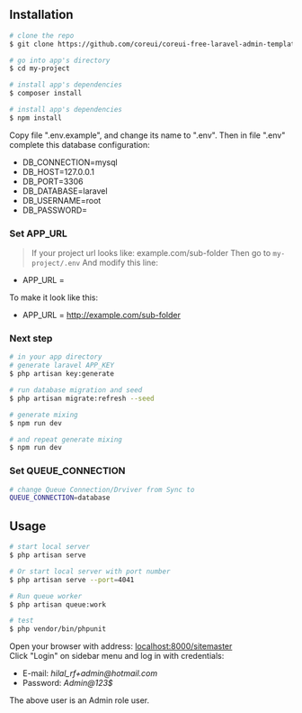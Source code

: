 ## Installation

``` bash
# clone the repo
$ git clone https://github.com/coreui/coreui-free-laravel-admin-template.git my-project

# go into app's directory
$ cd my-project

# install app's dependencies
$ composer install

# install app's dependencies
$ npm install

```
Copy file ".env.example", and change its name to ".env".
Then in file ".env" complete this database configuration:
* DB_CONNECTION=mysql
* DB_HOST=127.0.0.1
* DB_PORT=3306
* DB_DATABASE=laravel
* DB_USERNAME=root
* DB_PASSWORD=


### Set APP_URL

> If your project url looks like: example.com/sub-folder 
Then go to `my-project/.env`
And modify this line:

* APP_URL = 

To make it look like this:

* APP_URL = http://example.com/sub-folder


### Next step

``` bash
# in your app directory
# generate laravel APP_KEY
$ php artisan key:generate

# run database migration and seed
$ php artisan migrate:refresh --seed

# generate mixing
$ npm run dev

# and repeat generate mixing
$ npm run dev
```

### Set QUEUE_CONNECTION
``` bash
# change Queue Connection/Drviver from Sync to
QUEUE_CONNECTION=database
```
## Usage

``` bash
# start local server
$ php artisan serve

# Or start local server with port number
$ php artisan serve --port=4041

# Run queue worker
$ php artisan queue:work

# test
$ php vendor/bin/phpunit
```

Open your browser with address: [localhost:8000/sitemaster](localhost:8000/sitemaster)  
Click "Login" on sidebar menu and log in with credentials:

* E-mail: _hilal_rf+admin@hotmail.com_
* Password: _Admin@123$_

The above user is an Admin role user.